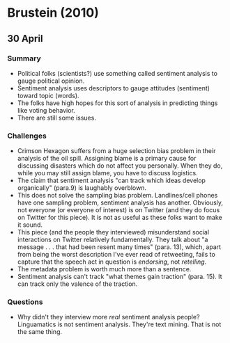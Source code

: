 Brustein (2010)
===============

30 April
--------

### Summary

-   Political folks (scientists?) use something called sentiment
    analysis to gauge political opinion.
-   Sentiment analysis uses descriptors to gauge attitudes (sentiment)
    toward topic (words).
-   The folks have high hopes for this sort of analysis in predicting
    things like voting behavior.
-   There are still some issues.

### Challenges

-   Crimson Hexagon suffers from a huge selection bias problem in their
    analysis of the oil spill. Assigning blame is a primary cause for
    discussing disasters which do not affect you personally. When they
    do, while you may still assign blame, you have to discuss logistics.
-   The claim that sentiment analysis "can track which ideas develop
    organically" (para.9) is laughably overblown.
-   This does not solve the sampling bias problem. Landlines/cell phones
    have one sampling problem, sentiment analysis has another.
    Obviously, not everyone (or everyone of interest) is on Twitter (and
    they do focus on Twitter for this piece). It is not as useful as
    these folks want to make it sound.
-   This piece (and the people they interviewed) misunderstand social
    interactions on Twitter relatively fundamentally. They talk about "a
    message . . . that had been resent many times" (para. 13), which,
    apart from being the worst description I've ever read of retweeting,
    fails to capture that the speech act in question is *endorsing*, not
    *retelling*.
-   The metadata problem is worth much more than a sentence.
-   Sentiment analysis can't track "what themes gain traction" (para.
    15). It can track only the valence of the traction.

### Questions

-   Why didn't they interview more *real* sentiment analysis people?
    Linguamatics is not sentiment analysis. They're text mining. That is
    not the same thing.
